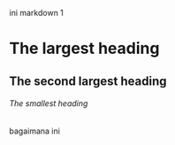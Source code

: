 ini markdown 1
# The largest heading
## The second largest heading
###### The smallest heading
bagaimana ini
